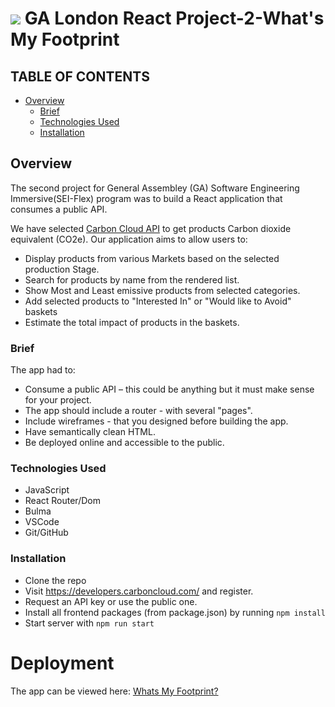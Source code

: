 # ![](https://ga-dash.s3.amazonaws.com/production/assets/logo-9f88ae6c9c3871690e33280fcf557f33.png) GA London React Project-2-What's My Footprint

## TABLE OF CONTENTS

- [Overview](#overview)
  - [Brief](#brief)
  - [Technologies Used](#technologies)
  - [Installation](#installation)

## <a name='overview'>Overview</a>

The second project for General Assembley (GA) Software Engineering Immersive(SEI-Flex) program was to build a React application that consumes a public API.

We have selected [Carbon Cloud API](https://carboncloud.com/climate-footprint-api/) to get products Carbon dioxide equivalent (CO2e). Our application aims to allow users to:
- Display products from various Markets based on the selected production Stage.
- Search for products by name from the rendered list.
- Show Most and Least emissive products from selected categories.
- Add selected products to "Interested In" or "Would like to Avoid" baskets
- Estimate the total impact of products in the baskets.

### <a name='brief'>Brief</a>

The app had to:

* Consume a public API – this could be anything but it must make sense for your project.
* The app should include a router - with several "pages".
* Include wireframes - that you designed before building the app.
* Have semantically clean HTML.
* Be deployed online and accessible to the public.

### <a name='technologies'>Technologies Used</a>

* JavaScript
* React Router/Dom
* Bulma
* VSCode
* Git/GitHub

### <a name='installation'>Installation</a>

* Clone the repo
* Visit https://developers.carboncloud.com/ and register.
* Request an API key or use the public one.
* Install all frontend packages (from package.json) by running `npm install`
* Start server with `npm run start`

# Deployment

The app can be viewed here: [Whats My Footprint?](https://whatsmyfootprint.netlify.app/)






